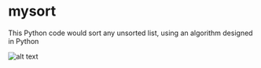 # mysort
This Python code would sort any unsorted list, using an algorithm designed in Python

![alt text](https://github.com/prerakpatelca/mysort/blob/master/Screen%20Shot%202020-12-26%20at%207.20.49%20PM.png)
